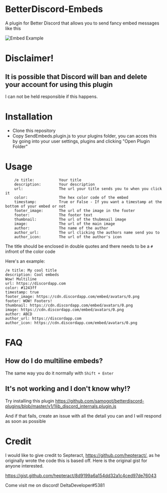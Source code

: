 # BetterDiscord-Embeds

A plugin for Better Discord that allows you to send fancy embed messages like this

![Embed Example](https://raw.githubusercontent.com/Fraserbc/BetterDiscord-Embeds/master/images/embed_example1.PNG)

# Disclaimer!
## It is possible that Discord will ban and delete your account for using this plugin
I can not be held responsible if this happens.

# Installation
* Clone this repository
* Copy SendEmbeds.plugin.js to your plugins folder, you can acces this by going into your user settings, plugins and clicking "Open Plugin Folder"

# Usage
```
    /e title:           Your title
    description:        Your description
    url:                The url your title sends you to when you click it
    color:              The hex color code of the embed
    timestamp:          True or False - If you want a timestamp at the bottom of your embed or not
    footer_image:       The url of the image in the footer
    footer:             The footer text
    thumbnail:          The url of the thubmnail image
    image:              The url of the main image
    author:             The name of the author
    author_url:         The url clicking the authors name send you to
    author_icon:        The url of the author's icon
```

The title should be enclosed in double quotes and there needs to be a `#` infront of the color code

Here's an example:

```
/e title: My cool title
description: Cool embeds
Wow! Multiline
url: https://discordapp.com
color: #1243ff
timestamp: true
footer_image: https://cdn.discordapp.com/embed/avatars/0.png
footer: WOW! Footers!
thumbnail: https://cdn.discordapp.com/embed/avatars/0.png
image: https://cdn.discordapp.com/embed/avatars/0.png
author: ABCD
author_url: https://discordapp.com
author_icon: https://cdn.discordapp.com/embed/avatars/0.png
```

# FAQ

## How do I do multiline embeds?

The same way you do it normally with `Shift + Enter`

## It's not working and I don't know why!?

Try installing this plugin https://github.com/samogot/betterdiscord-plugins/blob/master/v1/1lib_discord_internals.plugin.js

And if that fails, create an issue with all the detail you can and I will respond as soon as possible

# Credit

I would like to give credit to Septeract, https://github.com/hepteract/, as he originally wrote the code this is based off. Here is the original gist for anyone interested.

https://gist.github.com/hepteract/8d9199a6a154dd32a1c4ced97de76043

Come visit me on discord! DeltaDeveloper#5381
